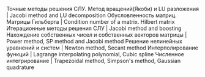 Точные методы решения СЛУ. Метод вращений(Якоби) и LU разложения | Jacobi method and LU decomposition
Обусловленность матриц. Матрицы Гильберта | Condition number of a matrix. Hilbert matrix
Итерационные методы решения СЛУ | Jacobi method and boosting
Нахождение собственных чисел и собственных векторов матрицы | Power method, SP method and Jacobi method
Решение нелинейных уравнений и систем | Newton method, Secant method
Интерполирование функций | Lagrange interpolating polynomial, Cubic spline
Численное интегрирование | Trapezoidal method, Simpson's method, Gaussian quadrature
